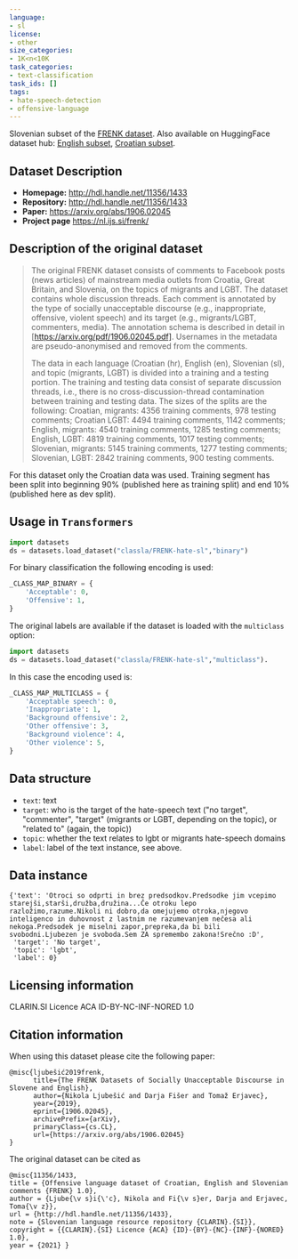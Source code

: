 ```yaml
---
language:
- sl
license:
- other
size_categories:
- 1K<n<10K
task_categories:
- text-classification
task_ids: []
tags:
- hate-speech-detection
- offensive-language
---
```



Slovenian subset of the [FRENK dataset](http://hdl.handle.net/11356/1433). Also available on HuggingFace dataset hub: [English subset](https://huggingface.co/datasets/5roop/FRENK-hate-en),  [Croatian subset](https://huggingface.co/datasets/5roop/FRENK-hate-hr).

## Dataset Description

- **Homepage:** http://hdl.handle.net/11356/1433
- **Repository:** http://hdl.handle.net/11356/1433
- **Paper:** https://arxiv.org/abs/1906.02045
- **Project page** https://nl.ijs.si/frenk/


## Description of the original dataset

>The original FRENK dataset consists of comments to Facebook posts (news articles) of mainstream media outlets from Croatia, Great Britain, and Slovenia, on the topics of migrants and LGBT. The dataset contains whole discussion threads. Each comment is annotated by the type of socially unacceptable discourse (e.g., inappropriate, offensive, violent speech) and its target (e.g., migrants/LGBT, commenters, media). The annotation schema is described in detail in [https://arxiv.org/pdf/1906.02045.pdf]. Usernames in the metadata are pseudo-anonymised and removed from the comments.
>
>The data in each language (Croatian (hr), English (en), Slovenian (sl), and topic (migrants, LGBT) is divided into a training and a testing portion. The training and testing data consist of separate discussion threads, i.e., there is no cross-discussion-thread contamination between training and testing data. The sizes of the splits are the following: Croatian, migrants: 4356 training comments, 978 testing comments; Croatian LGBT: 4494 training comments, 1142 comments; English, migrants: 4540 training comments, 1285 testing comments; English, LGBT: 4819 training comments, 1017 testing comments; Slovenian, migrants: 5145 training comments, 1277 testing comments; Slovenian, LGBT: 2842 training comments, 900 testing comments.

For this dataset only the Croatian data was used. Training segment has been split into beginning 90% (published here as training split) and end 10% (published here as dev split).

## Usage in `Transformers`

```python
import datasets
ds = datasets.load_dataset("classla/FRENK-hate-sl","binary") 
```

For binary classification the following encoding is used:


```python
_CLASS_MAP_BINARY = {
    'Acceptable': 0, 
    'Offensive': 1, 
}
```
The original labels are available if the dataset is loaded with the `multiclass` option:

```python
import datasets
ds = datasets.load_dataset("classla/FRENK-hate-sl","multiclass").
```

In this case the encoding used is:
```python
_CLASS_MAP_MULTICLASS = {
    'Acceptable speech': 0, 
    'Inappropriate': 1, 
    'Background offensive': 2,
    'Other offensive': 3, 
    'Background violence': 4,
    'Other violence': 5, 
}
```

## Data structure

* `text`: text
* `target`: who is the target of the hate-speech text ("no target", "commenter", "target" (migrants or LGBT, depending on the topic), or "related to" (again, the topic))
* `topic`: whether the text relates to lgbt or migrants hate-speech domains
* `label`: label of the text instance, see above.

## Data instance


```
{'text': 'Otroci so odprti in brez predsodkov.Predsodke jim vcepimo starejši,starši,družba,družina...Če otroku lepo razložimo,razume.Nikoli ni dobro,da omejujemo otroka,njegovo inteligenco in duhovnost z lastnim ne razumevanjem nečesa ali nekoga.Predsodek je miselni zapor,prepreka,da bi bili svobodni.Ljubezen je svoboda.Sem ZA spremembo zakona!Srečno :D',
 'target': 'No target',
 'topic': 'lgbt',
 'label': 0}
 ```

## Licensing information

CLARIN.SI Licence ACA ID-BY-NC-INF-NORED 1.0

## Citation information

When using this dataset please cite the following paper:

```
@misc{ljubešić2019frenk,
      title={The FRENK Datasets of Socially Unacceptable Discourse in Slovene and English}, 
      author={Nikola Ljubešić and Darja Fišer and Tomaž Erjavec},
      year={2019},
      eprint={1906.02045},
      archivePrefix={arXiv},
      primaryClass={cs.CL},
      url={https://arxiv.org/abs/1906.02045}
}
```

The original dataset can be cited as
 ```
@misc{11356/1433,
 title = {Offensive language dataset of Croatian, English and Slovenian comments {FRENK} 1.0},
 author = {Ljube{\v s}i{\'c}, Nikola and Fi{\v s}er, Darja and Erjavec, Toma{\v z}},
 url = {http://hdl.handle.net/11356/1433},
 note = {Slovenian language resource repository {CLARIN}.{SI}},
 copyright = {{CLARIN}.{SI} Licence {ACA} {ID}-{BY}-{NC}-{INF}-{NORED} 1.0},
 year = {2021} }
 ```
